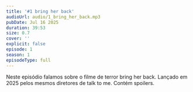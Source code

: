 ```yaml
---
title: '#1 bring her back'
audioUrl: audio/1_bring_her_back.mp3
pubDate: Jul 16 2025
duration: 39:53
size: 0.7
cover: ''
explicit: false
episode: 1
season: 1
episodeType: full
---
```


Neste episódio falamos sobre o filme de terror bring her back. Lançado em 2025 pelos mesmos diretores de talk to me.
Contém spoilers.
